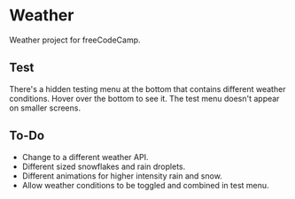 # Weather

Weather project for freeCodeCamp.

## Test

There's a hidden testing menu at the bottom that contains different weather conditions.
Hover over the bottom to see it.
The test menu doesn't appear on smaller screens.

## To-Do

- Change to a different weather API.
- Different sized snowflakes and rain droplets.
- Different animations for higher intensity rain and snow.
- Allow weather conditions to be toggled and combined in test menu.

